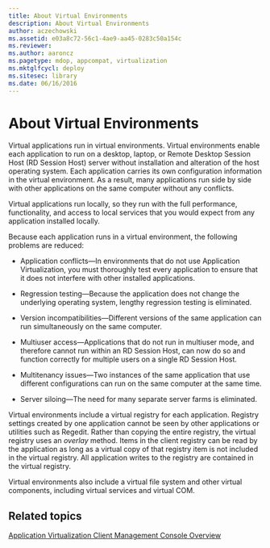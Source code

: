```yaml
---
title: About Virtual Environments
description: About Virtual Environments
author: aczechowski
ms.assetid: e03a8c72-56c1-4ae9-aa45-0283c50a154c
ms.reviewer:
ms.author: aaroncz
ms.pagetype: mdop, appcompat, virtualization
ms.mktglfcycl: deploy
ms.sitesec: library
ms.date: 06/16/2016
---
```



# About Virtual Environments


Virtual applications run in virtual environments. Virtual environments enable each application to run on a desktop, laptop, or Remote Desktop Session Host (RD Session Host) server without installation and alteration of the host operating system. Each application carries its own configuration information in the virtual environment. As a result, many applications run side by side with other applications on the same computer without any conflicts.

Virtual applications run locally, so they run with the full performance, functionality, and access to local services that you would expect from any application installed locally.

Because each application runs in a virtual environment, the following problems are reduced:

-   Application conflicts—In environments that do not use Application Virtualization, you must thoroughly test every application to ensure that it does not interfere with other installed applications.

-   Regression testing—Because the application does not change the underlying operating system, lengthy regression testing is eliminated.

-   Version incompatibilities—Different versions of the same application can run simultaneously on the same computer.

-   Multiuser access—Applications that do not run in multiuser mode, and therefore cannot run within an RD Session Host, can now do so and function correctly for multiple users on a single RD Session Host.

-   Multitenancy issues—Two instances of the same application that use different configurations can run on the same computer at the same time.

-   Server siloing—The need for many separate server farms is eliminated.

Virtual environments include a virtual registry for each application. Registry settings created by one application cannot be seen by other applications or utilities such as Regedit. Rather than copying the entire registry, the virtual registry uses an *overlay* method. Items in the client registry can be read by the application as long as a virtual copy of that registry item is not included in the virtual registry. All application writes to the registry are contained in the virtual registry.

Virtual environments also include a virtual file system and other virtual components, including virtual services and virtual COM.

## Related topics


[Application Virtualization Client Management Console Overview](application-virtualization-client-management-console-overview.md)

 

 





